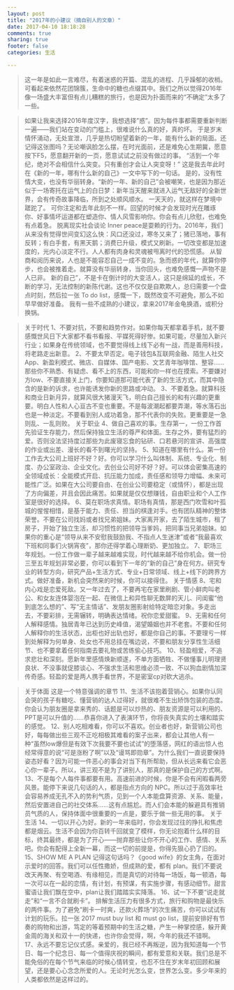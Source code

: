 ```yaml
---
layout: post
title: "2017年的小建议（摘自别人的文章）"
date: 2017-04-10 18:18:28
comments: true
sharing: true
footer: false
categories: 生活

---
```



> 这一年是如此一言难尽，有着迷惑的开篇、混乱的进程、几乎躁郁的收梢。
> 可看起来依然花团锦簇，生命中的糖也点缀其中。我们之所以觉得2016年像一场盛大丰富但有点儿糟糕的旅行，也是因为扑面而来的“不确定”太多了一些。
<!--more-->
> 如果让我来选择2016年度汉字，我想选择”惑”。因为每件事都需要重新判断一遍——我们站在变动的门槛上，很难说什么真的好，真的坏。
> 于是岁末情怀涌动，无处宣泄，几乎是热切盼望着新的一年，能有什么新的局面。还记得这张图吗？无论嘲讽脸怎么摆，在时光面前，还是难免心生期冀，愿意按下F5，愿意翻开新的一页，愿意试试之前没有做过的事。
> “活到一个年纪，绝对不会相信什么突变。只有重创才会让人突变呀！” 这是我去年此时在《新的一年，哪有什么新的自己》一文中写下的一句话。
> 是的，没有性情大变，也没有华丽转身。“新的一年、新的自己”会被嘲笑，也是因为那近似于一场寄托在运气上的白日梦：新年当天醒来就进入运气无敌好的全新世界，会有传奇故事降临，所到之处顺风顺水。
> 一天天的，就这样在梦境中蹉跎了。
> 可你注定和去年此刻不一样。回望的时候才会发现时光在雕琢你、好事情坏运道都在塑造你、情人风雪影响你。你会有点儿欣慰，也难免有点着急。
> 脱离现实社会谈论 Inner
> peace是耍赖的行为。2016年，我们从来没有觉得世间变幻这么快：风口还没过，寒冬又来了；猪已落地，事有反转；有白手套，有黑天鹅；消费已升级，模式又刷新。一切改变都是加速度的，光内心淡定不行。人人都有肉身和灵魂被甩离时代的恐慌感。
> 从智商和阅历来说，人也是不能容忍自己一成不变的。急而惑的年代，就算你停步，也会被推着走。就算没有华丽转身，当你回头，也难免感慨一声物不是人已非。
> 新的自己”，不是卡在倒计时的大变活人，这只是绵延的成长，不断的学习，无法控制的新陈代谢。这也不仅仅是自欺欺人，总归需要一个盘点时刻，然后拉一张
> To do list，感慨一下，既然改变不可避免，那么不如早早做好准备。 我有一些不成熟的小建议，拿来2017年金龟换酒，或积分换锅。
> 



> 关于时代
> 1、不要对抗，不要和趋势作对。如果你每天都拿着手机，就不要感慨世风日下大家都不看书看报、平媒死得好惨。如果可能，尽量加入新兴行业；如果身在传统领域，也不要觉得线上线下必有一战，而是善用科技，将老路走出新意。
> 2、不要太早否定。电子钱包&互联网金融、陌生人社交App、新盈利模式、微店、自媒体、国产电影、文艺青年咖啡馆、整容……那些你不熟悉、有疑虑、看不上的东西，可能和你一样也在摸索。不要嫌对方low、不要直接关上门，你要知道那可能代表了新的生活方式，而其中隐含的是新的诉求，也许能诱发你新的思路或冲动。
> 3、不要着急。就算科技和商业日新月异，就算风很大猪漫天飞，明白自己擅长的和有兴趣的更重要。明白人性和人心亘古不变也重要。不是每波潮起都要弄潮，等水落石出也是一种淡定。不要看到别人成功着急，那不代表你的失败。更重要是一急则乱、一乱则败。
> 关于职业
> 4、做自己喜欢的事。生存第一，一份工作首先验证生存能力，然后保持独立生活的尊严和体面。生存之外，要有猛烈的爱。否则没法坚持度过那些为此废寝忘食的钻研、口若悬河的宣讲、高强度的作业或出差、漫长的看不到曙光的坚持。
> 5、知道在哪里有什么。第一份工作去大公司上班好不好？好。你可以学习什么叫体制、系统、专业化、制度、办公室政治、企业文化。去创业公司好不好？好。可以体会密集高速的全领域成长：全能模式开启、抗压能力加成，责任感和领导力增幅、未来可能性广泛。如果在大公司要自由、在创业公司要稳定（或情怀），都是出现了方向偏差，并且会因此痛苦。如果就是仅仅想赚钱，自由职业和个人工作室是很好的选择。
> 6、莫在职场求真情。职场有真情，那是西门吹雪和叶孤城的惺惺相惜，是基于能力、责任、担当的棋逢对手。也有团队精神的整体荣誉。不要在公司找妈或者找兄弟姐妹。大家离开家，去了陌生城市，租了房子，开始了独立生活，却习惯性的把领导当爹妈，把同事当兄弟姐妹。如果你的重心是“领导从来不安慰我鼓励我、不指点人生迷津”或者“我最喜欢下班和同事们火锅宵夜”，那你还得学着心理断奶、更加独立。
> 7、职场三年规划。一份工作做一辈子越来越难实现，时代越来越不给你机会。做一份三至五年规划非常必要，你可以看到下一年的“新的自己”身在何方。研究专业的转型方向，研究产品+生活方式、专业+日常领域、线上+线下的跨界方式。做好准备，新机会突然来的时候，你可以接得住。
> 关于情感
> 8、宅和内心戏是恋爱死敌。又一年过去了，不要再宅在家里刷剧、管小鲜肉叫老公、和女友连体婴泡在一起、在微信上和异性聊无数屏的天儿、问闺蜜“他到底怎么想的”、写“无主情话”、发朋友圈影射给特定暗恋对象。多走出去，不要彩排，无需辗转，明确表达情绪。祝你恋爱甜蜜。
> 9、无需和任何人解释感情。独居青年已达到历史峰值，渴望婚姻也并不老套。不要和任何人解释你的生活状态，出柜也好出轨也好，都是你自己的事。不要理亏一样到处解释为何单身、处女也不用总挂在嘴边说，不要和朋友分享性生活细节、也不要拿着任何指南去要礼物或苦练偷心技巧。
> 10、轻盈相爱，不追求悲壮和深刻。愿新年里感情焕新顺遂，不单方面牺牲、不做懂事儿明理贤良状、不没事就促膝谈心、不强求生活和思维必须一致、不以狗血剧情加深传奇感。轻盈的爱是两人携手看世界，不是密室cp对砍大逃杀。



> 关于体面 这是一个特意强调的章节
> 11、生活不该抱着营销心。如果你认同会哭的孩子有糖吃、懂营销的达人过得好，就很难不生出矫饰包装的态度。你会认为朋友圈是拿来秀的、话题是可以炒热的、朋友资源是可以利用的、PPT是可以升值的……恭喜你进入了表演环节，你将丧失真实的土壤和踏实的感觉。
> 12、别人吃相难看，你可以不喜欢。创业者也好，新营销公司也好，每每做出些三观不正吃相极其难看的案子出来，都会让其他人有一种“虽然low爆但是有效下次我要不要也试试”的堕落感，网红的语出惊人也经常得意的说“可是涨粉了啊”以及“谩骂即勋章”。为什么我们一直说要保持姿态好看？因为可能一件恶心的事会对当下有所帮助，但从长远来看它会恶心你一辈子。所以，讲三观不是为了讲别人，那真的是保护自己的方式啊。
> 13、不是每个人每件事都要有用。高速前进的时候，你是不会有闲暇看两旁风景。能停下来说几句话的人，都是指点方向的
> NPC。所以过于高效率社会容易养成无孔不入的势利气质，见到一个人本能盘算资源、关系、能量，然后安置进自己的社交体系……这有点尴尬。而人们会本能的躲避具有推销员气质的人，保持体面中很重要的一点是，要乐于做一些无用的事。
> 关于生活
> 14、一切以开心为好。新的一年来临时，你会发现过往的挣扎和焦虑都是烟云。生活不会因为你百转千回就变了模样，你无论抱着什么样的目标，终其最终，都是为了开心——抛弃那些让你不开心的工作、感情、关系吧。你会有配得上全新一幕，而这一切的前提是，你得先狠心扔了旧的。
> 15、SHOW ME A PLAN 记得这句话吗？《good wife》的女主角，在面对示爱时的回答。我们可以任性撒娇，但成熟的爱，都有
> plan。我们不要说改天再聚、有空喝酒、有缘相见，而是真切的对待每一场饭，每一顿酒，每一次可以在一起的恋情，有计划，有预谋，有实施步骤，有感动细节。甜言蜜语让我们飘在空中，plan让我们踏踏实实降落。
> 16、试一下不要“说走就走”和“一言不合就刷卡”。
> 排解生活压力有很多方式，旅行和购物是最快乐的两件事。为了避免“刷卡一时爽，还款火葬场”的次生痛苦，你可以试试有计划的玩乐。拉一张 2017
> must buy list 和 must go
> list，提前安排好有节奏的购物和出游，笃定的等着预期中的生活之糖，产生一种掌控感，躲开黄金周的海关和双十一的快递，也许你会觉得，啊，今年的我还不错啊。
> 17、永远不要忘记仪式感。亲爱的，我已经不再叛逆，因为我知道每一个节日、每一个纪念日、每一个值得庆祝的瞬间，都有爱意和关联。我们总是不能免俗的在每个节气来临的时候心情转变，也忍不住在岁末年初回顾和展望，还是要心心念念所爱的人。无论时光怎么变，世界怎么变。多少年来的人类都依然是这样过的。




